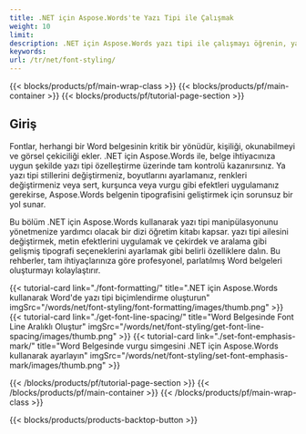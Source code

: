```yaml
---
title: .NET için Aspose.Words'te Yazı Tipi ile Çalışmak  
weight: 10
limit:
description: .NET için Aspose.Words yazı tipi ile çalışmayı öğrenin, yazı tipi stillerini, boyutlarını, renkleri, efektlerini ve daha fazlasını değiştirmeyi de dahil edin. Word belgeleri kolayca geliştirin.
keywords:
url: /tr/net/font-styling/
---
```

{{< blocks/products/pf/main-wrap-class >}}
{{< blocks/products/pf/main-container >}}
{{< blocks/products/pf/tutorial-page-section >}}

## Giriş
  
Fontlar, herhangi bir Word belgesinin kritik bir yönüdür, kişiliği, okunabilmeyi ve görsel çekiciliği ekler. .NET için Aspose.Words ile, belge ihtiyacınıza uygun şekilde yazı tipi özelleştirme üzerinde tam kontrolü kazanırsınız. Ya yazı tipi stillerini değiştirmeniz, boyutlarını ayarlamanız, renkleri değiştirmeniz veya sert, kurşunca veya vurgu gibi efektleri uygulamanız gerekirse, Aspose.Words belgenin tipografisini geliştirmek için sorunsuz bir yol sunar.  

Bu bölüm .NET için Aspose.Words kullanarak yazı tipi manipülasyonunu yönetmenize yardımcı olacak bir dizi öğretim kitabı kapsar. yazı tipi ailesini değiştirmek, metin efektlerini uygulamak ve çekirdek ve aralama gibi gelişmiş tipografi seçeneklerini ayarlamak gibi belirli özelliklere dalın. Bu rehberler, tam ihtiyaçlarınıza göre profesyonel, parlatılmış Word belgeleri oluşturmayı kolaylaştırır.

{{< tutorial-card link="./font-formatting/" title=".NET için Aspose.Words kullanarak Word'de yazı tipi biçimlendirme oluşturun" imgSrc="/words/net/font-styling/font-formatting/images/thumb.png" >}}
{{< tutorial-card link="./get-font-line-spacing/" title="Word Belgesinde Font Line Aralıklı Oluştur" imgSrc="/words/net/font-styling/get-font-line-spacing/images/thumb.png" >}}
{{< tutorial-card link="./set-font-emphasis-mark/" title="Word Belgesinde vurgu simgesini .NET için Aspose.Words kullanarak ayarlayın" imgSrc="/words/net/font-styling/set-font-emphasis-mark/images/thumb.png" >}}

{{< /blocks/products/pf/tutorial-page-section >}}
{{< /blocks/products/pf/main-container >}}
{{< /blocks/products/pf/main-wrap-class >}}

{{< blocks/products/products-backtop-button >}}